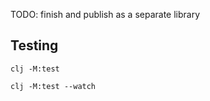 
TODO: finish and publish as a separate library

## Testing
```
clj -M:test

clj -M:test --watch
```
